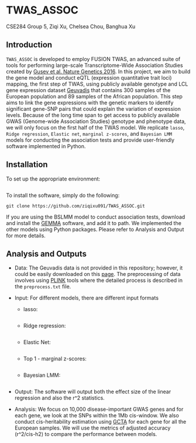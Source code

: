 # TWAS_ASSOC
CSE284 Group 5, Ziqi Xu, Chelsea Chou, Banghua Xu

## Introduction
  `TWAS_ASSOC` is developed to employ FUSION TWAS, an advanced suite of tools for performing large-scale Transcriptome-Wide Association Studies created by [Gusev et al. Nature Genetics 2016](https://www.nature.com/articles/ng.3506). In this project, we aim to build the gene model and conduct eQTL (expression quantitative trait loci) mapping, the first step of TWAS, using publicly available genotype and LCL gene expression dataset [Geuvadis](https://www.internationalgenome.org/data-portal/data-collection/geuvadis) that contains 300 samples of the European population and 89 samples of the African population. This step aims to link the gene expressions with the genetic markers to identify significant gene-SNP pairs that could explain the variation of expression levels. Because of the long time span to get access to publicly available GWAS (Genome-wide Association Studies) genotype and phenotype data, we will only focus on the first half of the TWAS model. We replicate `lasso`, `Ridge regression`, `Elastic net`, `marginal z-scores`, and `Bayesian LMM` models for conducting the association tests and provide user-friendly software implemented in Python. 


## Installation
To set up the appropriate environment:
```

```
To install the software, simply do the following:
```
git clone https://github.com/ziqixu091/TWAS_ASSOC.git
```
If you are using the BSLMM model to conduct association tests, download and install the [GEMMA](https://xiangzhou.github.io/software/) software, and add it to path. 
We implemented the other models using Python packages. Please refer to Analysis and Output for more details.

## Analysis and Outputs
- Data: The Geuvadis data is not provided in this repository; however, it could be easily downloaded on this [page](https://www.ebi.ac.uk/biostudies/arrayexpress/studies/E-GEUV-1?query=GEUVADIS). The preprocessing of data involves using [PLINK](https://www.cog-genomics.org/plink/) tools where the detailed process is described in the `preprocess.txt` file. 

- Input: For different models, there are different input formats
  * lasso:
  ```

  ```
  * Ridge regression:
  ```

  ```
  * Elastic Net:
  ```

  ```
  * Top 1 - marginal z-scores:
  ```

  ```
  * Bayesian LMM:
  ```

  ```
  
- Output: The software will output both the effect size of the linear regression and also the r^2 statistics.
  
- Analysis: We focus on 10,000 disease-important GWAS genes and for each gene, we look at the SNPs within the 1Mb cis-window. We also conduct cis-heritability estimation using [GCTA](https://yanglab.westlake.edu.cn/software/gcta/#Overview) for each gene for all the European samples. We will use the metrics of adjusted accuracy (r^2/cis-h2) to compare the performance between models. 


